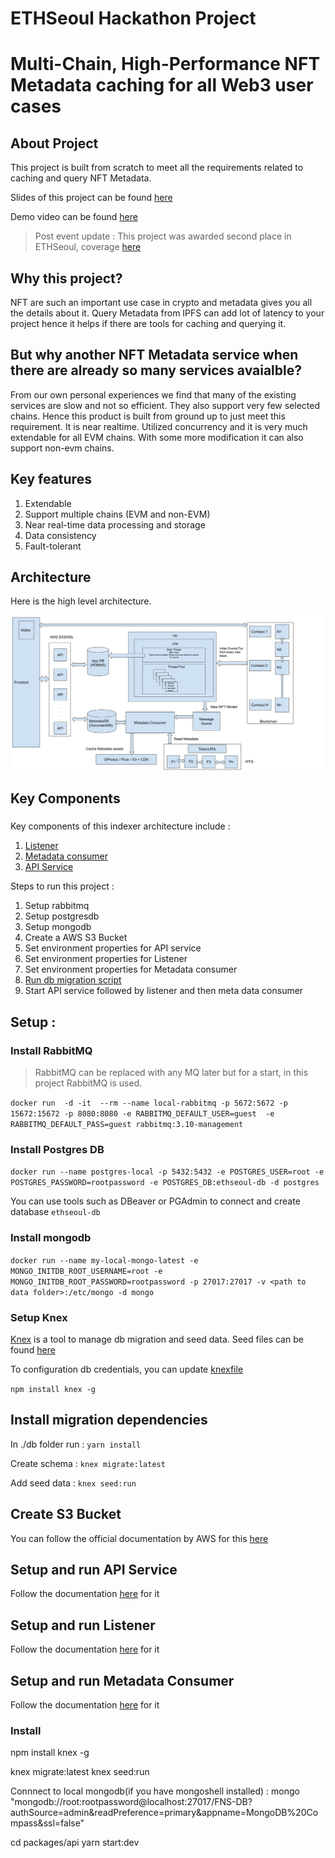 # ETHSeoul Hackathon Project
# Multi-Chain, High-Performance NFT Metadata caching for all Web3 user cases

## About Project
This project is built from scratch to meet all the requirements related to caching and query NFT Metadata.

Slides of this project can be found [here](./EthSeoulSlides.pdf)

Demo video can be found [here](https://www.youtube.com/watch?v=AijALZWOmLk)

> Post event update :  This project was awarded second place in ETHSeoul, coverage [here](https://devfolio.co/blog/ethseoul-2022-the-largest-annual-ethereum-hackathon-of-south-korea/)

## Why this project?
NFT are such an important use case in crypto and metadata gives you all the details about it. Query Metadata from IPFS can add lot of latency to your project hence it helps if there are tools for caching and querying it.

## But why another NFT Metadata service when there are already so many services avaialble?
From our own personal experiences we find that many of the existing services are slow and not so efficient. They also support very few selected chains.
Hence this product is built from ground up to just meet this requirement.
It is near realtime. Utilized concurrency and it is very much extendable for all EVM chains.
With some more modification it can also support non-evm chains.

## Key features
1. Extendable
2. Support multiple chains (EVM and non-EVM)
3. Near real-time data processing and storage
4. Data consistency
5. Fault-tolerant


## Architecture
Here is the high level architecture.


![Indexer Architecture Diagram](./indexer_architecture_diagram.jpg)

## Key Components 
### 
Key components of this indexer architecture include : 
1. [Listener](./listener)
2. [Metadata consumer](./metadata-consumer)
3. [API Service](./apis/packages/api)


Steps to run this project : 
1. Setup rabbitmq
2. Setup postgresdb
3. Setup mongodb
4. Create a AWS S3 Bucket
5. Set environment properties for API service
6. Set environment properties for Listener
7. Set environment properties for Metadata consumer
8. [Run db migration script](./db)
9. Start API service followed by listener and then meta data consumer

## Setup : 
### Install RabbitMQ
> RabbitMQ can be replaced with any MQ later but for a start, in this project RabbitMQ is used.

`
docker run  -d -it  --rm --name local-rabbitmq -p 5672:5672 -p 15672:15672 -p 8080:8080 -e RABBITMQ_DEFAULT_USER=guest  -e RABBITMQ_DEFAULT_PASS=guest rabbitmq:3.10-management
`

### Install Postgres DB
`
docker run --name postgres-local -p 5432:5432 -e POSTGRES_USER=root -e POSTGRES_PASSWORD=rootpassword -e POSTGRES_DB:ethseoul-db -d postgres
`

You can use tools such as DBeaver or PGAdmin to connect and create database `ethseoul-db`

### Install mongodb
`
docker run --name my-local-mongo-latest -e MONGO_INITDB_ROOT_USERNAME=root -e MONGO_INITDB_ROOT_PASSWORD=rootpassword -p 27017:27017 -v <path to data folder>:/etc/mongo -d mongo
`

### Setup Knex 
[Knex](https://knexjs.org/) is a tool to manage db migration and seed data.
Seed files can be found [here](./db/)

To configuration db credentials, you can update [knexfile](./db/knexfile.js)

`
npm install knex -g
`

## Install migration dependencies
In ./db folder run :
`yarn install`

Create schema :
`knex migrate:latest`

Add seed data :
`knex seed:run`

## Create S3 Bucket
You can follow the official documentation by AWS for this [here](https://docs.aws.amazon.com/AmazonS3/latest/userguide/create-bucket-overview.html)
## Setup and run API Service
Follow the documentation [here](./apis) for it

## Setup and run Listener
Follow the documentation [here](./listener) for it

## Setup and run Metadata Consumer
Follow the documentation [here](./metadata-consumer) for it


### Install 

npm install knex -g

knex migrate:latest
knex seed:run

Connnect to local mongodb(if you have mongoshell installed) :
mongo "mongodb://root:rootpassword@localhost:27017/FNS-DB?authSource=admin&readPreference=primary&appname=MongoDB%20Compass&ssl=false"


cd packages/api
yarn start:dev
